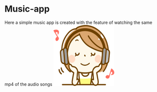 # Music-app
Here a simple music app is created with the feature of watching the same mp4 of the audio songs
<img src="https://github.com/moyukh00145/Music-app/blob/master/app/src/main/res/drawable/pic.png" width="200" height="200" />
